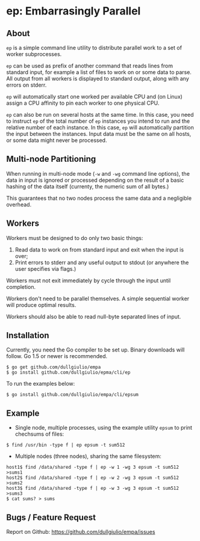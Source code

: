 # ep: Embarrasingly Parallel

## About

```ep``` is a simple command line utility to distribute parallel work to a set of worker subprocesses.

```ep``` can be used as prefix of another command that reads lines from standard input, for example a list of
files to work on or some data to parse.  All output from all workers is displayed to standard output, along
with any errors on stderr.

```ep``` will automatically start one worked per available CPU and (on Linux) assign a CPU affinity to
pin each worker to one physical CPU.

```ep``` can also be run on several hosts at the same time.  In this case, you need to instruct ```ep``` of
the total number of ```ep``` instances you intend to run and the relative number of each instance.  In this
case, ```ep``` will automatically partition the input between the instances.  Input data must be the same
on all hosts, or some data might never be processed.

## Multi-node Partitioning

When running in multi-node mode (```-w``` and ```-wg``` command line options), the data in input is
ignored or processed depending on the result of a basic hashing of the data itself (currenty, the numeric
sum of all bytes.)

This guarantees that no two nodes process the same data and a negligible overhead.

## Workers

Workers must be designed to do only two basic things:
 1. Read data to work on from standard input and exit when the input is over;
 2. Print errors to stderr and any useful output to stdout (or anywhere the user specifies via flags.)

Workers must not exit immediately by cycle through the input until completion.

Workers don't need to be parallel themselves.  A simple sequential worker will produce optimal results.

Workers should also be able to read null-byte separated lines of input.

## Installation

Currently, you need the Go compiler to be set up.  Binary downloads will follow.  Go 1.5 or newer is
recommended.

```
$ go get github.com/dullgiulio/empa
$ go install github.com/dullgiulio/epma/cli/ep
```

To run the examples below:
```
$ go install github.com/dullgiulio/empa/cli/epsum
```

## Example

 * Single node, multiple processes, using the example utility ```epsum``` to print chechsums of files:
```
$ find /usr/bin -type f | ep epsum -t sum512
```
 * Multiple nodes (three nodes), sharing the same filesystem:
```
host1$ find /data/shared -type f | ep -w 1 -wg 3 epsum -t sum512 >sums1
host2$ find /data/shared -type f | ep -w 2 -wg 3 epsum -t sum512 >sums2
host3$ find /data/shared -type f | ep -w 3 -wg 3 epsum -t sum512 >sums3
$ cat sums? > sums
```

## Bugs / Feature Request

Report on Github: https://github.com/dullgiulio/empa/issues
